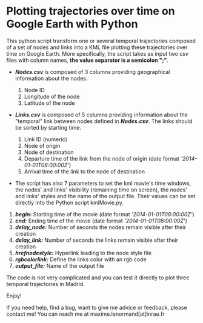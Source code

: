 Plotting trajectories over time on Google Earth with Python
===================================================================================

This python script transform one or several temporal trajectories composed of a set of nodes and links into a KML file plotting 
these trajectories over time on Google Earth. More specifically, the script takes as input two *csv* files with column names, **the value separator 
is a semicolon ";"**. 

* ***Nodes.csv*** is composed of 3 columns providing geographical information about the nodes:
  1. Node ID
  2. Longitude of the node
  3. Latitude of the node

* ***Links.csv*** is composed of 5 columns providing information about the "temporal" link between nodes defined in ***Nodes.csv***. The links should be sorted by starting time.
  1. Link ID (numeric)
  2. Node of origin
  3. Node of destination 
  4. Departure time of the link from the node of origin (date format *'2014-01-01T08:00:00Z'*)
  5. Arrival time of the link to the node of destination

*  The script has also 7 parameters to set the kml movie's time windows, the nodes' and links' visibility 
(remaining time on screen), the nodes' and links' styles and the name of the output file. Their values can be set 
directly into the Python script kmlMovie.py.
  1. ***begin:*** Starting time of the movie (date format *'2014-01-01T08:00:00Z'*)
  2. ***end:*** Ending time of the movie (date format *'2014-01-01T08:00:00Z'*)
  3. ***delay_node:*** Number of seconds the nodes remain visible after their creation
  4. ***delay_link:*** Number of seconds the links remain visible after their creation
  5. ***hrefnodestyle:*** Hyperlink leading to the node style file
  6. ***rgbcolorlink:*** Define the links color with an rgb code
  7. ***output_file:*** Name of the output file

The code is not very complicated and you can test it directly to plot three temporal trajectories in Madrid. 

Enjoy!

If you need help, find a bug, want to give me advice or feedback, please contact me!
You can reach me at maxime.lenormand[at]inrae.fr


  


